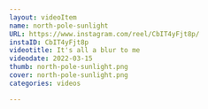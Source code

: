 ```yaml
---
layout: videoItem
name: north-pole-sunlight
URL: https://www.instagram.com/reel/CbIT4yFjt8p/
instaID: CbIT4yFjt8p
videotitle: It's all a blur to me
videodate: 2022-03-15
thumb: north-pole-sunlight.png
cover: north-pole-sunlight.png
categories: videos

---
```

